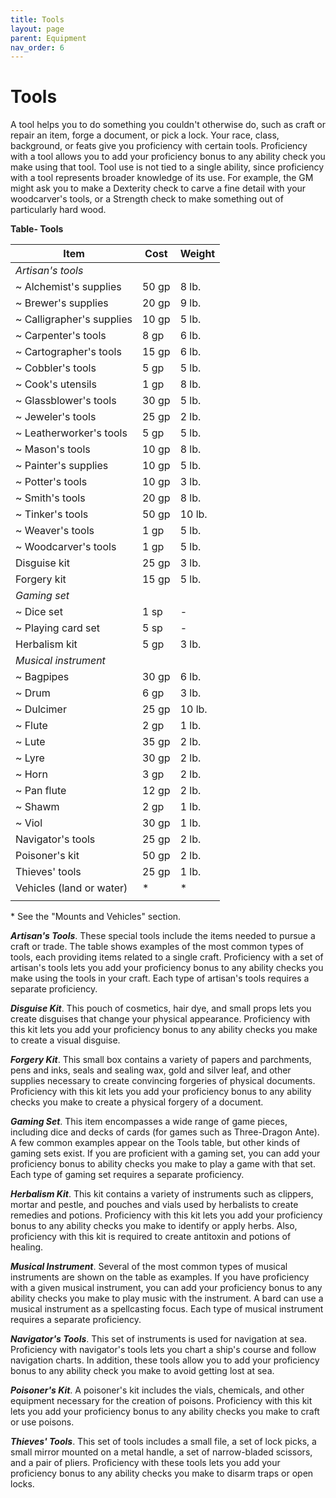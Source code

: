```yaml
---
title: Tools
layout: page
parent: Equipment
nav_order: 6
---
```


# Tools

A tool helps you to do something you couldn't otherwise do, such as craft or repair an item, forge a document, or pick a lock. Your race, class, background, or feats give you proficiency with certain tools. Proficiency with a tool allows you to add your proficiency bonus to any ability check you make using that tool. Tool use is not tied to a single ability, since proficiency with a tool represents broader knowledge of its use. For example, the GM might ask you to make a Dexterity check to carve a fine detail with your woodcarver's tools, or a Strength check to make something out of particularly hard wood.

**Table- Tools**

| Item                      | Cost  | Weight |
| ------------------------- | ----- | ------ |
| _Artisan's tools_         |       |        |
| ~ Alchemist's supplies    | 50 gp | 8 lb.  |
| ~ Brewer's supplies       | 20 gp | 9 lb.  |
| ~ Calligrapher's supplies | 10 gp | 5 lb.  |
| ~ Carpenter's tools       | 8 gp  | 6 lb.  |
| ~ Cartographer's tools    | 15 gp | 6 lb.  |
| ~ Cobbler's tools         | 5 gp  | 5 lb.  |
| ~ Cook's utensils         | 1 gp  | 8 lb.  |
| ~ Glassblower's tools     | 30 gp | 5 lb.  |
| ~ Jeweler's tools         | 25 gp | 2 lb.  |
| ~ Leatherworker's tools   | 5 gp  | 5 lb.  |
| ~ Mason's tools           | 10 gp | 8 lb.  |
| ~ Painter's supplies      | 10 gp | 5 lb.  |
| ~ Potter's tools          | 10 gp | 3 lb.  |
| ~ Smith's tools           | 20 gp | 8 lb.  |
| ~ Tinker's tools          | 50 gp | 10 lb. |
| ~ Weaver's tools          | 1 gp  | 5 lb.  |
| ~ Woodcarver's tools      | 1 gp  | 5 lb.  |
| Disguise kit              | 25 gp | 3 lb.  |
| Forgery kit               | 15 gp | 5 lb.  |
| _Gaming set_              |       |        |
| ~ Dice set                | 1 sp  | -      |
| ~ Playing card set        | 5 sp  | -      |
| Herbalism kit             | 5 gp  | 3 lb.  |
| _Musical instrument_      |       |        |
| ~ Bagpipes                | 30 gp | 6 lb.  |
| ~ Drum                    | 6 gp  | 3 lb.  |
| ~ Dulcimer                | 25 gp | 10 lb. |
| ~ Flute                   | 2 gp  | 1 lb.  |
| ~ Lute                    | 35 gp | 2 lb.  |
| ~ Lyre                    | 30 gp | 2 lb.  |
| ~ Horn                    | 3 gp  | 2 lb.  |
| ~ Pan flute               | 12 gp | 2 lb.  |
| ~ Shawm                   | 2 gp  | 1 lb.  |
| ~ Viol                    | 30 gp | 1 lb.  |
| Navigator's tools         | 25 gp | 2 lb.  |
| Poisoner's kit            | 50 gp | 2 lb.  |
| Thieves' tools            | 25 gp | 1 lb.  |
| Vehicles (land or water)  | \*    | \*     |
|                           |       |        |

\* See the "Mounts and Vehicles" section.

**_Artisan's Tools_**. These special tools include the items needed to pursue a craft or trade. The table shows examples of the most common types of tools, each providing items related to a single craft. Proficiency with a set of artisan's tools lets you add your proficiency bonus to any ability checks you make using the tools in your craft. Each type of artisan's tools requires a separate proficiency.

**_Disguise Kit_**. This pouch of cosmetics, hair dye, and small props lets you create disguises that change your physical appearance. Proficiency with this kit lets you add your proficiency bonus to any ability checks you make to create a visual disguise.

**_Forgery Kit_**. This small box contains a variety of papers and parchments, pens and inks, seals and sealing wax, gold and silver leaf, and other supplies necessary to create convincing forgeries of physical documents. Proficiency with this kit lets you add your proficiency bonus to any ability checks you make to create a physical forgery of a document.

**_Gaming Set_**. This item encompasses a wide range of game pieces, including dice and decks of cards (for games such as Three-Dragon Ante). A few common examples appear on the Tools table, but other kinds of gaming sets exist. If you are proficient with a gaming set, you can add your proficiency bonus to ability checks you make to play a game with that set. Each type of gaming set requires a separate proficiency.

**_Herbalism Kit_**. This kit contains a variety of instruments such as clippers, mortar and pestle, and pouches and vials used by herbalists to create remedies and potions. Proficiency with this kit lets you add your proficiency bonus to any ability checks you make to identify or apply herbs. Also, proficiency with this kit is required to create antitoxin and potions of healing.

**_Musical Instrument_**. Several of the most common types of musical instruments are shown on the table as examples. If you have proficiency with a given musical instrument, you can add your proficiency bonus to any ability checks you make to play music with the instrument. A bard can use a musical instrument as a spellcasting focus. Each type of musical instrument requires a separate proficiency.

**_Navigator's Tools_**. This set of instruments is used for navigation at sea. Proficiency with navigator's tools lets you chart a ship's course and follow navigation charts. In addition, these tools allow you to add your proficiency bonus to any ability check you make to avoid getting lost at sea.

**_Poisoner's Kit_**. A poisoner's kit includes the vials, chemicals, and other equipment necessary for the creation of poisons. Proficiency with this kit lets you add your proficiency bonus to any ability checks you make to craft or use poisons.

**_Thieves' Tools_**. This set of tools includes a small file, a set of lock picks, a small mirror mounted on a metal handle, a set of narrow-bladed scissors, and a pair of pliers. Proficiency with these tools lets you add your proficiency bonus to any ability checks you make to disarm traps or open locks.

